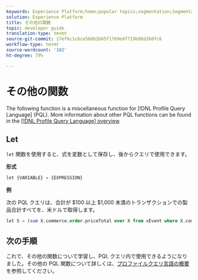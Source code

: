 ```yaml
---
keywords: Experience Platform;home;popular topics;segmentation;Segmentation;Segmentation Service;pql;PQL;Profile Query Language;miscellaneous functions;misc;
solution: Experience Platform
title: その他の関数
topic: developer guide
translation-type: tm+mt
source-git-commit: 17ef6c1c6ce58db2b65f1769edf719b98d260fc6
workflow-type: tm+mt
source-wordcount: '102'
ht-degree: 79%

---
```



# その他の関数

The following function is a miscellaneous function for [!DNL Profile Query Language] (PQL). More information about other PQL functions can be found in the [[!DNL Profile Query Language] overview](./overview.md).

## Let

`let` 関数を使用すると、式を変数として保存し、後からクエリで使用できます。

**形式**

```sql
let {VARIABLE} = {EXPRESSION}
```

**例**

次の PQL クエリは、合計が $100 以上 $1,000 未満のトランザクションでの製品合計すべてを、米ドルで取得します。

```sql
let S = (sum X.commerce.order.priceTotal over X from xEvent where X.commerce.order.currencyCode = "USD") in (S > 100 and S < 1000)
```

## 次の手順

これで、その他の関数について学習し、PQL クエリ内で使用できるようになりました。その他の PQL 関数について詳しくは、[プロファイルクエリ言語の概要](./overview.md)を参照してください。
